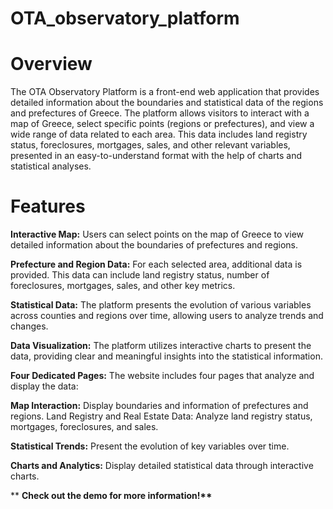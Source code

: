 # OTA_observatory_platform

# Overview
The OTA Observatory Platform is a front-end web application that provides detailed information about the boundaries and statistical data of the regions and prefectures of Greece. The platform allows visitors to interact with a map of Greece, select specific points (regions or prefectures), and view a wide range of data related to each area. This data includes land registry status, foreclosures, mortgages, sales, and other relevant variables, presented in an easy-to-understand format with the help of charts and statistical analyses.

# Features
  <b>Interactive Map:</b> Users can select points on the map of Greece to view detailed information about the boundaries of prefectures and regions.
  
  <b>Prefecture and Region Data:</b> For each selected area, additional data is provided. This data can include land registry status, number of foreclosures, mortgages, sales, and other key metrics.
  
  <b>Statistical Data:</b> The platform presents the evolution of various variables across counties and regions over time, allowing users to analyze trends and changes.
  
  <b>Data Visualization:</b> The platform utilizes interactive charts to present the data, providing clear and meaningful insights into the statistical information.
  
  <b>Four Dedicated Pages:</b> The website includes four pages that analyze and display the data:
  
  <b>Map Interaction:</b> Display boundaries and information of prefectures and regions.
  Land Registry and Real Estate Data: Analyze land registry status, mortgages, foreclosures, and sales.
  
  <b>Statistical Trends:</b> Present the evolution of key variables over time.
  
  <b>Charts and Analytics:</b> Display detailed statistical data through interactive charts.

** <b> Check out the demo for more information!** </b>
